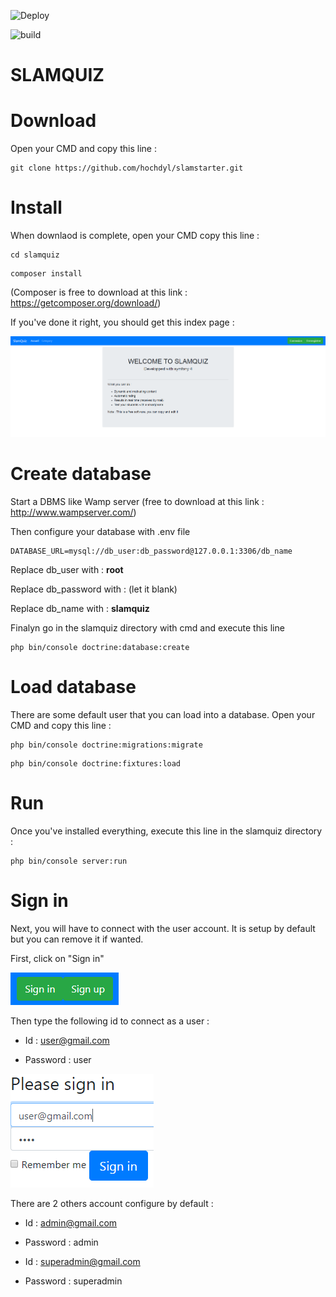 ![Deploy](https://www.herokucdn.com/deploy/button.svg)

![build](https://api.travis-ci.org/hochdyl/slamquiz.svg?branch=master)

SLAMQUIZ
=========

# Download
Open your CMD and copy this line : 
```
git clone https://github.com/hochdyl/slamstarter.git
```

# Install
When downlaod is complete, open your CMD copy this line :
```
cd slamquiz
```
```
composer install
```
(Composer is free to download at this link : https://getcomposer.org/download/)

If you've done it right, you should get this index page :

![index](https://raw.githubusercontent.com/hochdyl/slamquiz/master/assets/screenshot_home.jpg)

# Create database
Start a DBMS like Wamp server (free to download at this link : http://www.wampserver.com/)

Then configure your database with .env file
```
DATABASE_URL=mysql://db_user:db_password@127.0.0.1:3306/db_name
```
Replace db_user with : **root**

Replace db_password with : (let it blank)

Replace db_name with : **slamquiz**

Finalyn go in the slamquiz directory with cmd and execute this line
```
php bin/console doctrine:database:create
```


# Load database
There are some default user that you can load into a database. Open your CMD and copy this line :
```
php bin/console doctrine:migrations:migrate
```
```
php bin/console doctrine:fixtures:load
```

# Run
Once you've installed everything, execute this line in the slamquiz directory :
```
php bin/console server:run
```

# Sign in
Next, you will have to connect with the user account. It is setup by default but you can remove it if wanted.

First, click on "Sign in"

![sign in](https://raw.githubusercontent.com/hochdyl/slamquiz/master/assets/sign.png)

Then type the following id to connect as a user :
* Id : user@gmail.com

* Password : user

![sign in](https://raw.githubusercontent.com/hochdyl/slamquiz/master/assets/user.png)

There are 2 others account configure by default :
* Id : admin@gmail.com

* Password : admin

* Id : superadmin@gmail.com

* Password : superadmin
